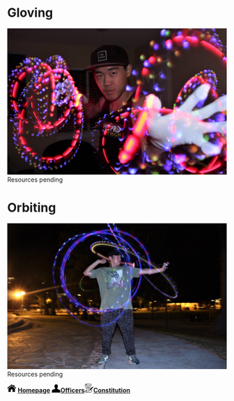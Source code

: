 # Gloving
<img src="chason.jpg" width="700">
Resources pending



# Orbiting
<img src="auxg.jpg" width="700">
Resources pending


<img src="home.png" width="20"> **[Homepage](index.md)**  <img src="profilepic.png" width="20">**[Officers](officers.md)**<img src="scroll.png" width="20">**[Constitution](constitution.md)**
